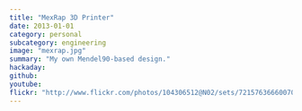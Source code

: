 ```yaml
---
title: "MexRap 3D Printer"
date: 2013-01-01
category: personal
subcategory: engineering
image: "mexrap.jpg"
summary: "My own Mendel90-based design."
hackaday:
github:
youtube:
flickr: "http://www.flickr.com/photos/104306512@N02/sets/72157636660070185/"
---
```

